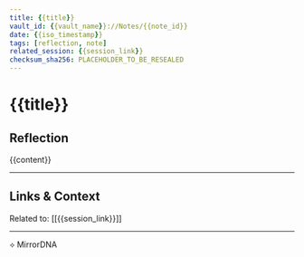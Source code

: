 ```yaml
---
title: {{title}}
vault_id: {{vault_name}}://Notes/{{note_id}}
date: {{iso_timestamp}}
tags: [reflection, note]
related_session: {{session_link}}
checksum_sha256: PLACEHOLDER_TO_BE_RESEALED
---
```


# {{title}}

## Reflection

{{content}}

---

## Links & Context

Related to: [[{{session_link}}]]

---

⟡ MirrorDNA
